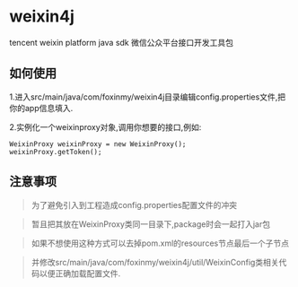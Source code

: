 weixin4j
========

tencent weixin platform java sdk 微信公众平台接口开发工具包

如何使用
--------

1.进入src/main/java/com/foxinmy/weixin4j目录编辑config.properties文件,把你的app信息填入.</br>

2.实例化一个weixinproxy对象,调用你想要的接口,例如:

    WeixinProxy weixinProxy = new WeixinProxy();
    weixinProxy.getToken();


注意事项
--------
> 为了避免引入到工程造成config.properties配置文件的冲突

> 暂且把其放在WeixinProxy类同一目录下,package时会一起打入jar包

> 如果不想使用这种方式可以去掉pom.xml的resources节点最后一个子节点

> 并修改src/main/java/com/foxinmy/weixin4j/util/WeixinConfig类相关代码以便正确加载配置文件.
